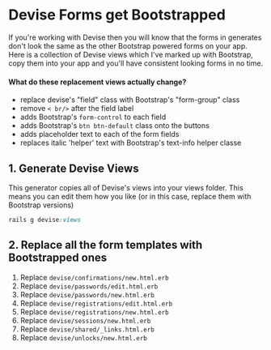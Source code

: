 # Devise Forms get Bootstrapped
If you're working with Devise then you will know that the forms in generates don't look the same as the other Bootstrap powered forms on your app. Here is a collection of Devise views which I've marked up with Bootstrap, copy them into your app and you'll have consistent looking forms in no time.

#### What do these replacement views actually change?
* replace devise's "field" class with Bootstrap's "form-group" class
* remove `< br/>` after the field label
* adds Bootstrap's `form-control` to each field
* adds Bootstrap's `btn btn-default` class onto the buttons
* adds placeholder text to each of the form fields
* replaces italic 'helper' text with Bootstrap's text-info helper classe

## 1. Generate Devise Views
This generator copies all of Devise's views into your views folder. This means you can edit them how you like (or in this case, replace them with Bootstrap versions)

```ruby
rails g devise:views
```

## 2. Replace all the form templates with Bootstrapped ones
1. Replace `devise/confirmations/new.html.erb`
1. Replace `devise/passwords/edit.html.erb`
1. Replace `devise/passwords/new.html.erb`
1. Replace `devise/registrations/edit.html.erb`
1. Replace `devise/registrations/new.html.erb`
1. Replace `devise/sessions/new.html.erb`
1. Replace `devise/shared/_links.html.erb`
1. Replace `devise/unlocks/new.html.erb`

